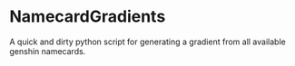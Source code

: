 # NamecardGradients
A quick and dirty python script for generating a gradient from all available genshin namecards.
